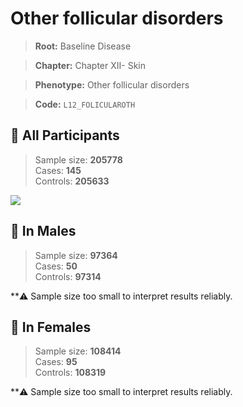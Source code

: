 # Other follicular disorders

> **Root:** Baseline Disease  

> **Chapter:** Chapter XII- Skin  

> **Phenotype:** Other follicular disorders  

> **Code:** `L12_FOLICULAROTH`

## 🧪 All Participants  
> Sample size: **205778**  
> Cases: **145**  
> Controls: **205633**
<img src="/Disease/Figures/ALL/Baseline/L12_FOLICULAROTH.png"/>
<CsvTable src="/Disease_Data/ALL/Baseline/LG_L12_FOLICULAROTH.csv" label="🔍 View full results" />

## 👨 In Males  
> Sample size: **97364**  
> Cases: **50**  
> Controls: **97314**

**⚠️ Sample size too small to interpret results reliably.

## 👩 In Females  
> Sample size: **108414**  
> Cases: **95**  
> Controls: **108319**

**⚠️ Sample size too small to interpret results reliably.

